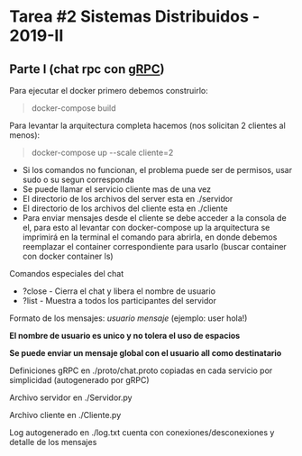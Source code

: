 # Tarea #2 Sistemas Distribuidos - 2019-II
## Parte I (chat rpc con [gRPC](https://grpc.io/docs/quickstart/python/))

Para ejecutar el docker primero debemos construirlo:

> docker-compose build

Para levantar la arquitectura completa hacemos (nos solicitan 2 clientes al menos):

> docker-compose up --scale cliente=2

- Si los comandos no funcionan, el problema puede ser de permisos, usar sudo o su segun corresponda
- Se puede llamar el servicio cliente mas de una vez
- El directorio de los archivos del server esta en ./servidor
- El directorio de los archivos del cliente esta en ./cliente
- Para enviar mensajes desde el cliente se debe acceder a la consola de el, para esto al levantar con docker-compose up la arquitectura se imprimirá en la terminal el comando para abrirla, en donde debemos reemplazar el container correspondiente para usarlo (buscar container con docker container ls)

Comandos especiales del chat
- ?close - Cierra el chat y libera el nombre de usuario
- ?list - Muestra a todos los participantes del servidor

Formato de los mensajes: *usuario mensaje* (ejemplo: user hola!)

**El nombre de usuario es unico y no tolera el uso de espacios**

**Se puede enviar un mensaje global con el usuario all como destinatario**

Definiciones gRPC en ./proto/chat.proto copiadas en cada servicio por simplicidad (autogenerado por gRPC)

Archivo servidor en ./Servidor.py

Archivo cliente en ./Cliente.py

Log autogenerado en ./log.txt cuenta con conexiones/desconexiones y detalle de los mensajes
